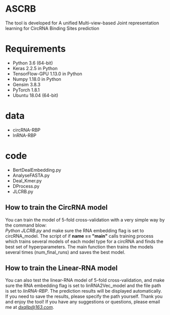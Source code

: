 # ASCRB
The tool is developed for A unified Multi-view-based Joint representation learning for CircRNA Binding Sites prediction
# Requirements
- Python 3.6 (64-bit)
- Keras 2.2.5 in Python
- TensorFlow-GPU 1.13.0 in Python
- Numpy 1.18.0 in Python
- Gensim 3.8.3
- PyTorch 1.8.1
- Ubuntu 18.04 (64-bit)
# data
- circRNA-RBP
- lnRNA-RBP 
# code
- BertDealEmbedding.py 
- AnalyseFASTA.py
- Deal_Kmer.py
- DProcess.py
- JLCRB.py
## How to train the CircRNA model
You can train the model of 5-fold cross-validation with a very simple way by the command blow:  
*Python JLCRB.py* and make sure the RNA embedding flag is set to circRNA_model. The script of if **name == "main"** calls training process which trains several models of each model type for a circRNA and finds the best set of hyperparameters. The main function then trains the models several times (num_final_runs) and saves the best model.
## How to train the Linear-RNA model
You can also test the linear-RNA model of 5-fold cross-validation, and make sure the RNA embedding flag is set to linRNA2Vec_model and the file path is set to *linRNA-RBP*.
The prediction results will be displayed automatically. If you need to save the results, please specify the path yourself. Thank you and enjoy the tool!
If you have any suggestions or questions, please email me at *dxqllp@163.com*.
